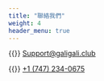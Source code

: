 ```yaml
---
title: "聯絡我們"
weight: 4
header_menu: true
---
```


{{<icon class="fa fa-envelope">}}&nbsp;[Support@galigali.club](mailto:Support@galigali.club)

{{<icon class="fa fa-phone">}}&nbsp;[+1 (747) 234-0675](tel:+17472340675)

